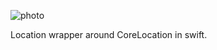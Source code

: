 ![photo](https://cloud.githubusercontent.com/assets/3276768/9226002/c10b71a6-410c-11e5-8672-a431f017dfe6.png)

Location wrapper around CoreLocation in swift.
